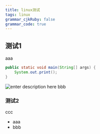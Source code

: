 ```yaml
---
title: linux测试 
tags: linux
grammar_cjkRuby: false
grammar_code: true
---
```

## 测试1
aaa
```java
public static void main(String[] args) {
	System.out.print();
}
```
![enter description here](https://ship-file.oss-cn-beijing.aliyuncs.com/xiaoshujiang/linux测试/1568202732561.png)
bbb
### 测试2
ccc
- aaa
- bbb
